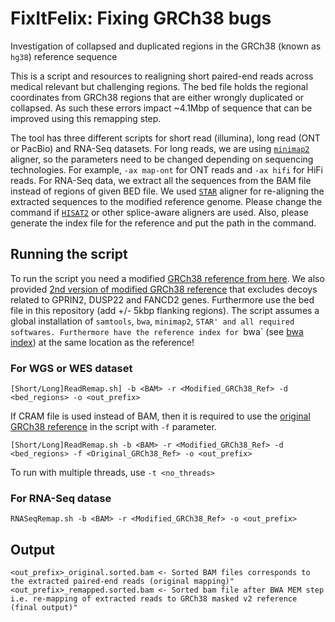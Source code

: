 # FixItFelix: Fixing GRCh38 bugs
Investigation of collapsed and duplicated regions in the GRCh38 (known as `hg38`) reference sequence

This is a script and resources to realigning short paired-end reads across medical relevant but challenging regions. The bed file holds the regional coordinates from GRCh38 regions that are either wrongly duplicated or collapsed. As such these errors impact ~4.1Mbp of sequence that can be improved using this remapping step.

The tool has three different scripts for short read (illumina), long read (ONT or PacBio) and RNA-Seq datasets. For long reads, we are using [`minimap2`](https://github.com/lh3/minimap2) aligner, so the parameters need to be changed depending on sequencing technologies. For example, `-ax map-ont` for ONT reads and `-ax hifi` for HiFi reads. For RNA-Seq data, we extract all the sequences from the BAM file instead of regions of given BED file. We used [`STAR`](https://github.com/alexdobin/STAR) aligner for re-aligning the extracted sequences to the modified reference genome. Please change the command if [`HISAT2`](https://github.com/DaehwanKimLab/hisat2) or other splice-aware aligners are used. Also, please generate the index file for the reference and put the path in the command.

## Running the script
To run the script you need a modified [GRCh38 reference from here](https://bcm.box.com/s/xi95ahgzrw86pvogm7sdwl0ppn49i5dn). We also provided [2nd version of modified GRCh38 reference](https://bcm.box.com/s/qz5h36ry4cg9j15mwolzcpf1z7ha823e) that excludes decoys related to GPRIN2, DUSP22 and FANCD2 genes. Furthermore use the bed file in this repository (add +/- 5kbp flanking regions). The script assumes a global installation of `samtools`, `bwa`, `minimap2`, `STAR' and all required softwares. Furthermore have the reference index for `bwa` (see [bwa index](http://bio-bwa.sourceforge.net/bwa.shtml))  at the same location as the reference! 

### For WGS or WES dataset
    [Short/Long]ReadRemap.sh] -b <BAM> -r <Modified_GRCh38_Ref> -d <bed_regions> -o <out_prefix>
    
 If CRAM file is used instead of BAM, then it is required to use the [original GRCh38 reference](https://bcm.box.com/s/ym4x3z61ib4okbguy7zn8lre8uo6mcxz) in the script with `-f` parameter.
 
    [Short/Long]ReadRemap.sh -b <BAM> -r <Modified_GRCh38_Ref> -d <bed_regions> -f <Original_GRCh38_Ref> -o <out_prefix>
    
 To run with multiple threads, use `-t <no_threads>`
 
 ### For RNA-Seq datase
 
    RNASeqRemap.sh -b <BAM> -r <Modified_GRCh38_Ref> -o <out_prefix>
    
## Output

    <out_prefix>_original.sorted.bam <- Sorted BAM files corresponds to the extracted paired-end reads (original mapping)"
    <out_prefix>_remapped.sorted.bam <- Sorted bam file after BWA MEM step i.e. re-mapping of extracted reads to GRCh38 masked v2 reference (final output)"
